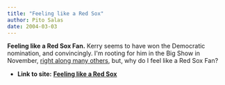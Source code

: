 ```yaml
---
title: "Feeling like a Red Sox"
author: Pito Salas
date: 2004-03-03
---
```


**Feeling like a Red Sox Fan.** Kerry seems to have won the Democratic
nomination, and convincingly. I'm rooting for him in the Big Show in November,
[right along many
others](<http://www.hyperorg.com/blogger/mtarchive/002469.html>), but, why do
I feel like a Red Sox Fan?


* **Link to site:** **[Feeling like a Red Sox](None)**
